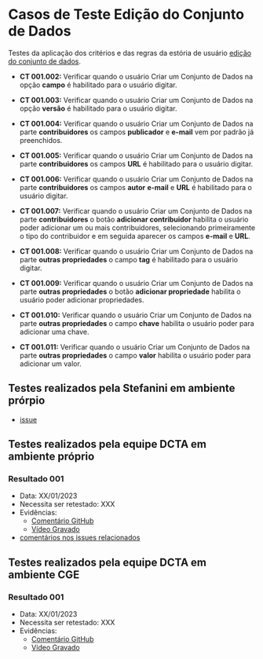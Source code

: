 # Casos de Teste Edição do Conjunto de Dados

Testes da aplicação dos critérios e das regras da estória de usuário [edição do conjunto de dados](../../estorias_de_usuarios/06_edicao_do_conjunto_de_dados).

- **CT 001.002:** Verificar quando o usuário Criar um Conjunto de Dados na opção **campo**  é habilitado para o usuário digitar.

- **CT 001.003:** Verificar quando o usuário Criar um Conjunto de Dados na opção **versão** é habilitado para o usuário digitar.

- **CT 001.004:** Verificar quando o usuário Criar um Conjunto de Dados na parte **contribuidores** os campos **publicador** e **e-mail** vem por padrão já preenchidos.


- **CT 001.005:** Verificar quando o usuário Criar um Conjunto de Dados na parte **contribuidores** os campos **URL** é habilitado para o usuário digitar.

- **CT 001.006:** Verificar quando o usuário Criar um Conjunto de Dados na parte **contribuidores** os campos **autor** **e-mail** e **URL** é habilitado para o usuário digitar.

- **CT 001.007:** Verificar quando o usuário Criar um Conjunto de Dados na parte **contribuidores** o botão **adicionar contribuidor** habilita o usuário poder adicionar um ou mais contribuidores, selecionando primeiramente o tipo do contribuidor e em seguida aparecer os campos **e-mail** e **URL**.

- **CT 001.008:** Verificar quando o usuário Criar um Conjunto de Dados na parte **outras propriedades** o campo **tag** é habilitado para o usuário digitar.

- **CT 001.009:** Verificar quando o usuário Criar um Conjunto de Dados na parte **outras propriedades** o botão **adicionar propriedade** habilita o usuário poder adicionar propriedades.

- **CT 001.010:** Verificar quando o usuário Criar um Conjunto de Dados na parte **outras propriedades** o campo **chave** habilita o usuário poder para adicionar uma chave.

- **CT 001.011:** Verificar quando o usuário Criar um Conjunto de Dados na parte **outras propriedades** o campo **valor** habilita o usuário poder para adicionar um valor.

## Testes realizados pela Stefanini em ambiente prórpio

- [issue](https://github.com/transparencia-mg/work-stefanini/issues/132)

## Testes realizados pela equipe DCTA em ambiente próprio 

### Resultado 001
- Data: XX/01/2023
- Necessita ser retestado: XXX
- Evidências:
  - [Comentário GitHub]()
  - [Vídeo Gravado]()
- [comentários nos issues relacionados](https://github.com/transparencia-mg/work-stefanini/issues/132)

## Testes realizados pela equipe DCTA em ambiente CGE 

### Resultado 001
- Data: XX/01/2023
- Necessita ser retestado: XXX
- Evidências:
  - [Comentário GitHub]()
  - [Vídeo Gravado]()



